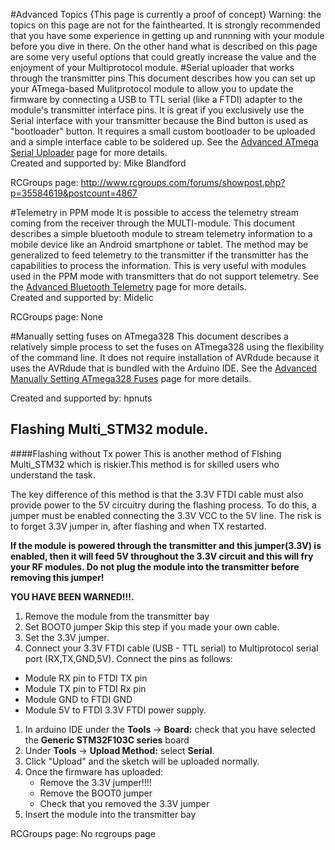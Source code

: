 #Advanced Topics {This page is currently a proof of concept}
Warning: the topics on this page are not for the fainthearted.  It is strongly recommended that you have some experience in getting up and runnning with your module before you dive in there.  On the other hand what is described on this page are some very useful options that could greatly increase the value and the enjoyment of your Multiprotocol module.
#Serial uploader that works through the transmitter pins
This document describes how you can set up your ATmega-based Mulitprotocol module to allow you to update the firmware by connecting a USB to TTL serial (like a FTDI) adapter to the module's transmitter interface pins. It is great if you exclusively use the Serial interface with your transmitter because the Bind button is used as "bootloader" button.  It requires a small custom bootloader to be uploaded and a simple interface cable to be soldered up.  See the [Advanced ATmega Serial Uploader](Advanced_ATmega_Serial_Uploader.md) page for more details.  
Created and supported by: Mike Blandford 

RCGroups page: http://www.rcgroups.com/forums/showpost.php?p=35584619&postcount=4867

#Telemetry in PPM mode
It is possible to access the telemetry stream coming from the receiver through the MULTI-module. This document describes a simple bluetooth module to stream telemetry information to a mobile device like an Android smartphone or tablet.  The method may be generalized to feed telemetry to the transmitter if the transmitter has the capabilities to process the information.  This is very useful with modules used in the PPM mode with transmitters that do not support telemetry.  See the [Advanced Bluetooth Telemetry](Advanced_Bluetooth_Telemetry.md) page for more details.  
Created and supported by: Midelic 

RCGroups page: None


#Manually setting fuses on ATmega328
This document describes a relatively simple process to set the fuses on ATmega328 using the flexibility of the command line.  It does not require installation of AVRdude because it uses the AVRdude that is bundled with the Arduino IDE.   See the [Advanced Manually Setting ATmega328 Fuses](Advanced_Manually_Setting_ATmega328_Fuses.md) page for more details.  

Created and supported by: hpnuts

## Flashing Multi_STM32 module.

####Flashing without Tx power
This is another method of Flshing Multi_STM32 which is riskier.This method is for skilled users who understand the task.

The key difference of this method is that the 3.3V FTDI cable must also provide power to the 5V circuitry during the flashing process.  To do this, a jumper must be enabled connecting the 3.3V VCC to the 5V line.  The risk is to forget 3.3V jumper in, after flashing  and when TX restarted.

**If the module is powered through the transmitter and this jumper(3.3V) is enabled, then it will feed 5V throughout the 3.3V circuit and this will fry your RF modules.  Do not plug the module into the transmitter before removing this jumper!**  

**YOU HAVE BEEN WARNED!!!.**

1. Remove the module from the transmitter bay
1. Set BOOT0 jumper Skip this step if you made your own cable.
1. Set the 3.3V jumper. 
1. Connect your 3.3V FTDI cable (USB - TTL serial) to  Multiprotocol serial port (RX,TX,GND,5V).  Connect the pins as follows:   
  - Module RX pin to FTDI TX pin
  - Module TX pin to FTDI Rx pin
  - Module GND to FTDI GND 
  - Module 5V to FTDI 3.3V FTDI power supply.
1. In arduino IDE under the **Tools** -> **Board:** check that you have selected the **Generic STM32F103C series** board 
1. Under **Tools** -> **Upload Method:** select **Serial**. 
1. Click "Upload" and the sketch will be uploaded normally.
1. Once the firmware has uploaded:   
   - Remove the 3.3V jumper!!!! 
   - Remove the BOOT0 jumper
   - Check that you removed the 3.3V jumper
1. Insert the module into the transmitter bay


RCGroups page: No rcgroups page
